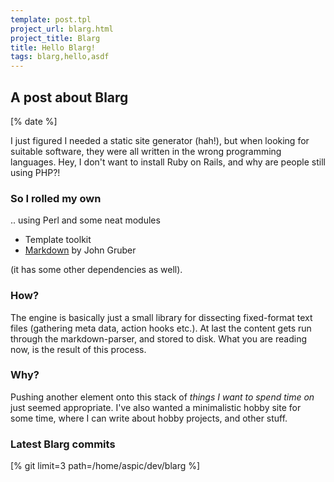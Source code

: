 ```yaml
---
template: post.tpl
project_url: blarg.html
project_title: Blarg
title: Hello Blarg!
tags: blarg,hello,asdf
---
```

## A post about Blarg
[% date %]

I just figured I needed a static site generator (hah!), but when
looking for suitable software, they were all written in the wrong
programming languages. Hey, I don't want to install Ruby on Rails, and
why are people still using PHP?!

### So I rolled my own
.. using Perl and some neat modules

- Template toolkit
- [Markdown](http://daringfireball.net/projects/markdown/) by John
  Gruber

(it has some other dependencies as well).

### How?
The engine is basically just a small library for dissecting
fixed-format text files (gathering meta data, action hooks etc.). At
last the content gets run through the markdown-parser, and stored to
disk. What you are reading now, is the result of this process.

### Why?
Pushing another element onto this stack of _things I want to spend time
on_ just seemed appropriate. I've also wanted a minimalistic hobby site
for some time, where I can write about hobby projects, and other stuff.

### Latest Blarg commits
[% git limit=3 path=/home/aspic/dev/blarg %]

